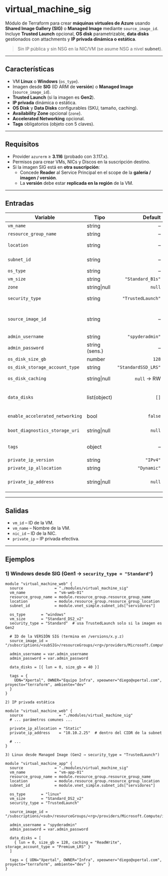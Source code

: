 # virtual_machine_sig

Módulo de Terraform para crear **máquinas virtuales de Azure** usando **Shared Image Gallery (SIG)** o **Managed Image** mediante `source_image_id`.  
Incluye **Trusted Launch** opcional, **OS disk** parametrizable, **data disks** gestionados con attachments y **IP privada dinámica o estática**.  
> Sin IP pública y sin NSG en la NIC/VM (se asume NSG a nivel **subnet**).

---

## Características

- VM **Linux** o **Windows** (`os_type`).
- Imagen desde **SIG** (ID ARM de **versión**) o **Managed Image** (`source_image_id`).
- **Trusted Launch** (si la imagen es **Gen2**).
- **IP privada** dinámica o estática.
- **OS Disk** y **Data Disks** configurables (SKU, tamaño, caching).
- **Availability Zone** opcional (`zone`).
- **Accelerated Networking** opcional.
- **Tags** obligatorios (objeto con 5 claves).

---

## Requisitos

- Provider `azurerm` ≥ **3.116** (probado con 3.117.x).
- Permisos para crear VMs, NICs y Discos en la suscripción destino.
- Si la imagen SIG está en **otra suscripción**:
  - Concede **Reader** al Service Principal en el scope de la **galería / imagen / versión**.
  - La **versión** debe estar **replicada en la región** de la VM.

---

## Entradas

| Variable | Tipo | Default | Descripción |
|---|---|---:|---|
| `vm_name` | string | – | Nombre de la VM. |
| `resource_group_name` | string | – | RG destino. |
| `location` | string | – | Región (ej. `southcentralus`). |
| `subnet_id` | string | – | ID de la subnet (NIC sin IP pública). |
| `os_type` | string | – | `"linux"` o `"windows"`. |
| `vm_size` | string | `"Standard_B1s"` | Tamaño de VM. |
| `zone` | string\|null | `null` | AZ `"1"`, `"2"`, `"3"`. |
| `security_type` | string | `"TrustedLaunch"` | `"TrustedLaunch"` o `"Standard"`. |
| `source_image_id` | string | – | **ID ARM de la versión SIG** (termina en `/versions/x.y.z`) o Managed Image. |
| `admin_username` | string | `"spyderadmin"` | Usuario admin. |
| `admin_password` | string (sens.) | – | Contraseña admin. |
| `os_disk_size_gb` | number | `128` | Tamaño OS disk. |
| `os_disk_storage_account_type` | string | `"StandardSSD_LRS"` | SKU OS disk. |
| `os_disk_caching` | string\|null | `null` → RW | `None` / `ReadOnly` / `ReadWrite`. |
| `data_disks` | list(object) | `[]` | `[{ lun, size_gb, caching?, storage_account_type? }]`. |
| `enable_accelerated_networking` | bool | `false` | NIC Accelerated Networking. |
| `boot_diagnostics_storage_uri` | string\|null | `null` | URI de Storage para boot diagnostics. |
| `tags` | object | – | `{ UDN, OWNER, xpeowner, proyecto, ambiente }`. |
| `private_ip_version` | string | `"IPv4"` | `"IPv4"` o `"IPv6"`. |
| `private_ip_allocation` | string | `"Dynamic"` | `"Dynamic"` o `"Static"`. |
| `private_ip_address` | string\|null | `null` | Requerida si `private_ip_allocation = "Static"`. |

---

## Salidas

- `vm_id` – ID de la VM.  
- `vm_name` – Nombre de la VM.  
- `nic_id` – ID de la NIC.  
- `private_ip` – IP privada efectiva.

---

## Ejemplos

### 1) Windows desde **SIG** (Gen1 → `security_type = "Standard"`)

```hcl
module "virtual_machine_web" {
  source              = "./modules/virtual_machine_sig"
  vm_name             = "vm-web-01"
  resource_group_name = module.resource_group.resource_group_name
  location            = module.resource_group.resource_group_location
  subnet_id           = module.vnet_simple.subnet_ids["servidores"]

  os_type       = "windows"
  vm_size       = "Standard_DS2_v2"
  security_type = "Standard"  # usa TrustedLaunch solo si la imagen es Gen2

  # ID de la VERSIÓN SIG (termina en /versions/x.y.z)
  source_image_id = "/subscriptions/<subSIG>/resourceGroups/<rg>/providers/Microsoft.Compute/galleries/<gallery>/images/<image>/versions/1.0.3"

  admin_username = var.admin_username
  admin_password = var.admin_password

  data_disks = [{ lun = 0, size_gb = 40 }]

  tags = {
    UDN="Xpertal", OWNER="Equipo Infra", xpeowner="diego@xpertal.com", proyecto="terraform", ambiente="dev"
  }
}

2) IP privada estática

module "virtual_machine_web" {
  source                = "./modules/virtual_machine_sig"
  # ... parámetros comunes ...

  private_ip_allocation = "Static"
  private_ip_address    = "10.10.2.25"  # dentro del CIDR de la subnet

  # ...
}

3) Linux desde Managed Image (Gen2 → security_type = "TrustedLaunch")

module "virtual_machine_app" {
  source              = "./modules/virtual_machine_sig"
  vm_name             = "vm-app-01"
  resource_group_name = module.resource_group.resource_group_name
  location            = module.resource_group.resource_group_location
  subnet_id           = module.vnet_simple.subnet_ids["servidores"]

  os_type       = "linux"
  vm_size       = "Standard_DS2_v2"
  security_type = "TrustedLaunch"

  source_image_id = "/subscriptions/<sub>/resourceGroups/<rg>/providers/Microsoft.Compute/images/myManagedImageGen2"

  admin_username = "spyderadmin"
  admin_password = var.admin_password

  data_disks = [
    { lun = 0, size_gb = 128, caching = "ReadWrite", storage_account_type = "Premium_LRS" }
  ]

  tags = { UDN="Xpertal", OWNER="Infra", xpeowner="diego@xpertal.com", proyecto="terraform", ambiente="dev" }
}
